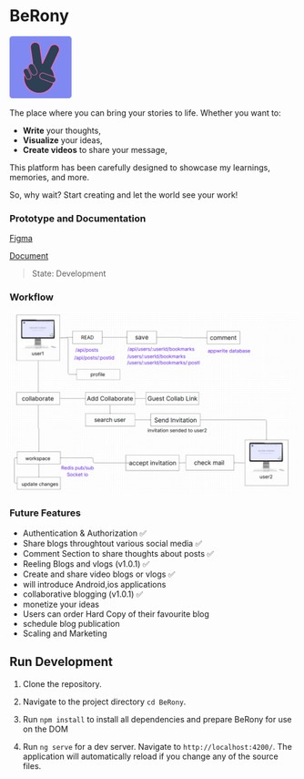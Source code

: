 # BeRony
![alt text](src/assets/img/logo.png)


The place where you can bring your stories to life. Whether you want to:

- **Write** your thoughts,
- **Visualize** your ideas,
- **Create videos** to share your message,

This platform has been carefully designed to showcase my learnings, memories, and more. 

So, why wait? Start creating and let the world see your work!

### Prototype and Documentation

[Figma](https://www.figma.com/proto/MdKE4cZHqWNX5EfF0TskaQ/BeRony?node-id=17-27&t=LRWsNUp91I0YgKFk-1&scaling=contain&content-scaling=fixed&page-id=0%3A1&starting-point-node-id=17%3A27)

[Document](https://docs.google.com/document/d/1r846Ox72KJ1shtKyNrlCZoLMeOUpct84T4AcEgT5aqE/edit?usp=sharing)


> State: Development


### Workflow
![alt text](<Screenshot from 2024-11-17 16-40-34.png>)

### Future Features
- Authentication & Authorization ✅
- Share blogs throughtout various social media ✅
- Comment Section to share thoughts about posts ✅
- Reeling Blogs and vlogs (v1.0.1) ✅
- Create and share video blogs or vlogs ✅
- will introduce Android,ios applications 
- collaborative blogging (v1.0.1) ✅
- monetize your ideas
- Users can order Hard Copy of their favourite blog
- schedule blog publication
- Scaling and Marketing

## Run Development 

1)  Clone the repository.

2)  Navigate to the project directory `cd BeRony`.

3)  Run `npm install` to install all dependencies and prepare BeRony for use on the DOM

4)  Run `ng serve` for a dev server. Navigate to `http://localhost:4200/`. The application will automatically reload if you change any of the source files.


